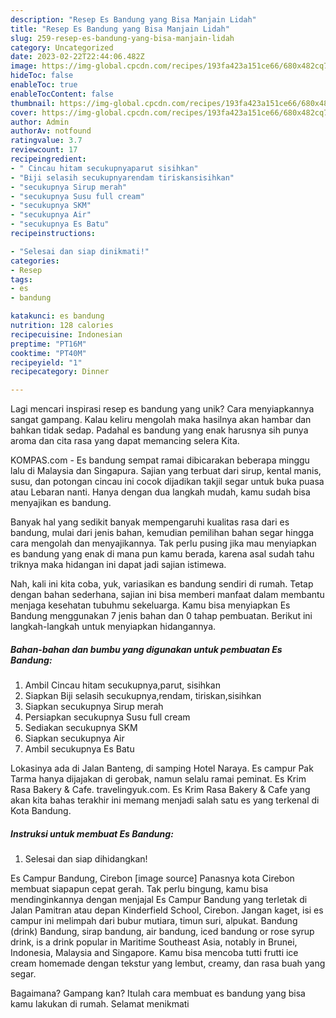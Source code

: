 ```yaml
---
description: "Resep Es Bandung yang Bisa Manjain Lidah"
title: "Resep Es Bandung yang Bisa Manjain Lidah"
slug: 259-resep-es-bandung-yang-bisa-manjain-lidah
category: Uncategorized
date: 2023-02-22T22:44:06.482Z
image: https://img-global.cpcdn.com/recipes/193fa423a151ce66/680x482cq70/es-bandung-foto-resep-utama.jpg
hideToc: false
enableToc: true
enableTocContent: false
thumbnail: https://img-global.cpcdn.com/recipes/193fa423a151ce66/680x482cq70/es-bandung-foto-resep-utama.jpg
cover: https://img-global.cpcdn.com/recipes/193fa423a151ce66/680x482cq70/es-bandung-foto-resep-utama.jpg
author: Admin
authorAv: notfound
ratingvalue: 3.7
reviewcount: 17
recipeingredient:
- " Cincau hitam secukupnyaparut sisihkan"
- "Biji selasih secukupnyarendam tiriskansisihkan"
- "secukupnya Sirup merah"
- "secukupnya Susu full cream"
- "secukupnya SKM"
- "secukupnya Air"
- "secukupnya Es Batu"
recipeinstructions:

- "Selesai dan siap dinikmati!"
categories:
- Resep
tags:
- es
- bandung

katakunci: es bandung 
nutrition: 128 calories
recipecuisine: Indonesian
preptime: "PT16M"
cooktime: "PT40M"
recipeyield: "1"
recipecategory: Dinner

---
```





Lagi mencari inspirasi resep es bandung yang unik? Cara menyiapkannya sangat gampang. Kalau keliru mengolah maka hasilnya akan hambar dan bahkan tidak sedap. Padahal es bandung yang enak harusnya sih punya aroma dan cita rasa yang dapat memancing selera Kita.





KOMPAS.com - Es bandung sempat ramai dibicarakan beberapa minggu lalu di Malaysia dan Singapura. Sajian yang terbuat dari sirup, kental manis, susu, dan potongan cincau ini cocok dijadikan takjil segar untuk buka puasa atau Lebaran nanti. Hanya dengan dua langkah mudah, kamu sudah bisa menyajikan es bandung.

Banyak hal yang sedikit banyak mempengaruhi kualitas rasa dari es bandung, mulai dari jenis bahan, kemudian pemilihan bahan segar hingga cara mengolah dan menyajikannya. Tak perlu pusing jika mau menyiapkan es bandung yang enak di mana pun kamu berada, karena asal sudah tahu triknya maka hidangan ini dapat jadi sajian istimewa.






Nah, kali ini kita coba, yuk, variasikan es bandung sendiri di rumah. Tetap dengan bahan sederhana, sajian ini bisa memberi manfaat dalam membantu menjaga kesehatan tubuhmu sekeluarga. Kamu bisa menyiapkan Es Bandung menggunakan 7 jenis bahan dan 0 tahap pembuatan. Berikut ini langkah-langkah untuk menyiapkan hidangannya.

<!--inarticleads1-->

##### Bahan-bahan dan bumbu yang digunakan untuk pembuatan Es Bandung:

1. Ambil  Cincau hitam secukupnya,parut, sisihkan
1. Siapkan Biji selasih secukupnya,rendam, tiriskan,sisihkan
1. Siapkan secukupnya Sirup merah
1. Persiapkan secukupnya Susu full cream
1. Sediakan secukupnya SKM
1. Siapkan secukupnya Air
1. Ambil secukupnya Es Batu


Lokasinya ada di Jalan Banteng, di samping Hotel Naraya. Es campur Pak Tarma hanya dijajakan di gerobak, namun selalu ramai peminat. Es Krim Rasa Bakery &amp; Cafe. travelingyuk.com. Es Krim Rasa Bakery &amp; Cafe yang akan kita bahas terakhir ini memang menjadi salah satu es yang terkenal di Kota Bandung. 

<!--inarticleads2-->

##### Instruksi untuk membuat Es Bandung:


1. Selesai dan siap dihidangkan!

Es Campur Bandung, Cirebon [image source] Panasnya kota Cirebon membuat siapapun cepat gerah. Tak perlu bingung, kamu bisa mendinginkannya dengan menjajal Es Campur Bandung yang terletak di Jalan Pamitran atau depan Kinderfield School, Cirebon. Jangan kaget, isi es campur ini melimpah dari bubur mutiara, timun suri, alpukat. Bandung (drink) Bandung, sirap bandung, air bandung, iced bandung or rose syrup drink, is a drink popular in Maritime Southeast Asia, notably in Brunei, Indonesia, Malaysia and Singapore. Kamu bisa mencoba tutti frutti ice cream homemade dengan tekstur yang lembut, creamy, dan rasa buah yang segar. 

Bagaimana? Gampang kan? Itulah cara membuat es bandung yang bisa kamu lakukan di rumah. Selamat menikmati
